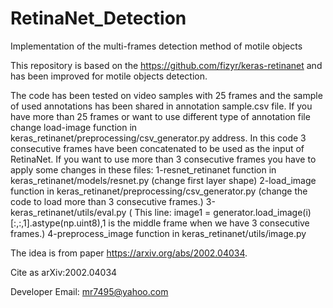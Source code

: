 # RetinaNet_Detection
Implementation of the multi-frames detection method of motile objects

This repository is based on the https://github.com/fizyr/keras-retinanet and has been improved for motile objects detection.

The code has been tested on video samples with 25 frames and the sample of used annotations has been shared in annotation sample.csv file.
If you have more than 25 frames or want to use different type of annotation file change load-image function in keras_retinanet/preprocessing/csv_generator.py address.
In this code 3 consecutive frames have been concatenated to be used as the input of RetinaNet.
If you want to use more than 3 consecutive frames you have to apply some changes in these files:
1-resnet_retinanet function in keras_retinanet/models/resnet.py (change first layer shape)
2-load_image function in keras_retinanet/preprocessing/csv_generator.py (change the code to load more than 3 consecutive frames.)
3-keras_retinanet/utils/eval.py ( This line: image1 = generator.load_image(i)[:,:,1].astype(np.uint8),1 is the middle frame when we have 3 consecutive frames.)
4-preprocess_image function in keras_retinanet/utils/image.py

The idea is from paper https://arxiv.org/abs/2002.04034.

Cite as 	arXiv:2002.04034

Developer Email: mr7495@yahoo.com
